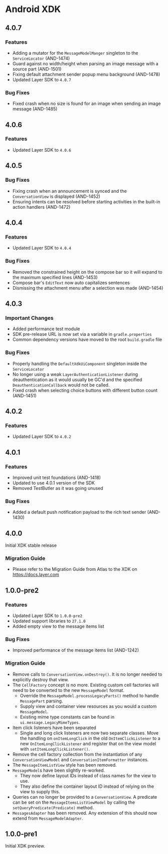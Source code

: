 # Android XDK

## 4.0.7

### Features
  * Adding a mutator for the `MessageModelManger` singleton to the `ServiceLocator` (AND-1474)
  * Guard against no width/height when parsing an image message with a source part (AND-1501)
  * Fixing default attachment sender popup menu background (AND-1478)
  * Updated Layer SDK to `4.0.7`

### Bug Fixes
  * Fixed crash when no size is found for an image when sending an image message (AND-1485)

## 4.0.6

### Features
  * Updated Layer SDK to `4.0.6`
  
## 4.0.5

### Bug Fixes
  * Fixing crash when an announcement is synced and the `ConversationView` is displayed (AND-1452)
  * Ensuring intents can be resolved before starting activities in the built-in action handlers (AND-1472)

## 4.0.4

### Features
  * Updated Layer SDK to `4.0.4`

### Bug Fixes
  * Removed the constrained height on the compose bar so it will expand to the maximum specified lines (AND-1453)
  * Compose bar's `EditText` now auto capitalizes sentences
  * Dismissing the attachment menu after a selection was made (AND-1454)

## 4.0.3

### Important Changes
  * Added performance test module
  * SDK pre-release URL is now set via a variable in `gradle.properties`
  * Common dependency versions have moved to the root `build.gradle` file
  
### Bug Fixes
  * Properly handling the `DefaultXdkUiComponent` singleton inside the `ServiceLocator`
  * No longer using a weak `LayerAuthenticationListener` during deauthentication as it would usually be GC'd and the specified `DeauthenticationCallback` would not be called.
  * Fixed crash when selecting choice buttons with different button count (AND-1451)
  
## 4.0.2

### Features
  * Updated Layer SDK to `4.0.2`
  
## 4.0.1

### Features
  * Improved unit test foundations (AND-1418)
  * Updated to use 4.0.1 version of the SDK
  * Removed TestButler as it was going unused

### Bug Fixes
  * Added a default push notification payload to the rich text sender (AND-1430) 

## 4.0.0

Initial XDK stable release

### Migration Guide
  * Please refer to the Migration Guide from Atlas to the XDK on https://docs.layer.com

## 1.0.0-pre2

### Features
  * Updated Layer SDK to `1.0.0-pre2`
  * Updated support libraries to `27.1.0`
  * Added empty view to the message items list
  
### Bug Fixes
  * Improved performance of the message items list (AND-1242)

### Migration Guide
  * Remove calls to `ConversationView.onDestroy()`. It is no longer needed to explicitly destroy that view.
  * The `CellFactory` concept is no more. Existing custom cell factories will need to be converted to the new `MessageModel` format.
    - Override the `MessageModel.processLegacyParts()` method to handle `MessagePart` parsing.
    - Supply view and container view resources as you would a custom `MessageModel`.
    - Existing mime type constants can be found in `ui.message.LegacyMimeTypes`.
  * Item click listeners have been separated
    - Single and long click listeners are now two separate classes. Move the handling on `onItemLongClick` in the old `OnItemClickListener` to a new `OnItemLongClickListener` and register that on the view model with `setItemLongClickListener()`.
  * Remove the cell factory collection from the instantiation of any `ConversationViewModel` and `ConversationItemFormatter` instances.
  * The `MessageItemListView` style has been removed.
  * `MessageModel`s have been slightly re-worked.
    - They now define layout IDs instead of class names for the view to use.
    - They also define the container layout ID instead of relying on the view to supply this.
  * Queries can no longer be provided to a `ConversationView`. A predicate can be set on the `MessageItemsListViewModel` by calling the `setQueryPredicate(Predicate)` method.
  * `MessagesAdapter` has been removed. Any extension of this should now extend from `MessageModelAdapter`.

## 1.0.0-pre1

Initial XDK preview.
